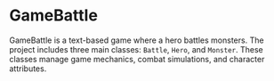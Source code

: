 # GameBattle
GameBattle is a text-based game where a hero battles monsters. The project includes three main classes: `Battle`, `Hero`, and `Monster`. These classes manage game mechanics, combat simulations, and character attributes.

